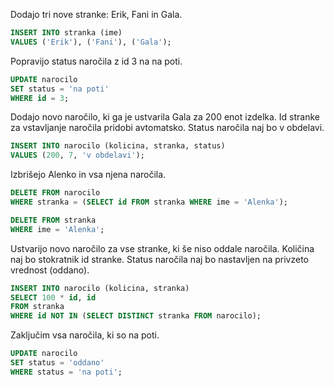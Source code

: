 Dodajo tri nove stranke: Erik, Fani in Gala.
```sql
INSERT INTO stranka (ime)
VALUES ('Erik'), ('Fani'), ('Gala');
```

Popravijo status naročila z id 3 na na poti.
```sql
UPDATE narocilo
SET status = 'na poti'
WHERE id = 3;
```

Dodajo novo naročilo, ki ga je ustvarila Gala za 200 enot izdelka. Id stranke za vstavljanje naročila pridobi avtomatsko. Status naročila naj bo v obdelavi.
```sql
INSERT INTO narocilo (kolicina, stranka, status)
VALUES (200, 7, 'v obdelavi');
```

Izbrišejo Alenko in vsa njena naročila.
```sql
DELETE FROM narocilo
WHERE stranka = (SELECT id FROM stranka WHERE ime = 'Alenka');

DELETE FROM stranka
WHERE ime = 'Alenka';
```

Ustvarijo novo naročilo za vse stranke, ki še niso oddale naročila. Količina naj bo stokratnik id stranke. Status naročila naj bo nastavljen na privzeto vrednost (oddano).
```sql
INSERT INTO narocilo (kolicina, stranka)
SELECT 100 * id, id
FROM stranka
WHERE id NOT IN (SELECT DISTINCT stranka FROM narocilo);
```

Zaključim vsa naročila, ki so na poti.
```sql
UPDATE narocilo
SET status = 'oddano'
WHERE status = 'na poti';
```